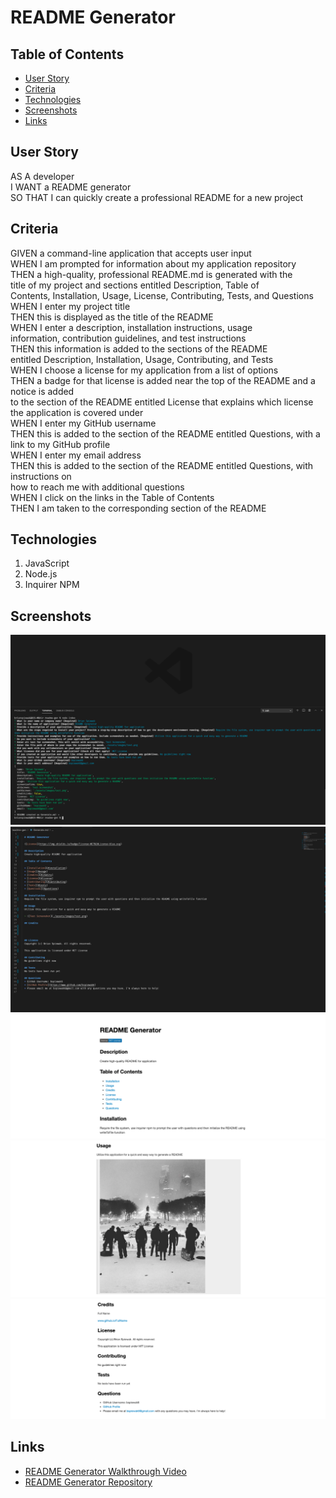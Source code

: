 # README Generator

## Table of Contents
* [User Story](#user-story)
* [Criteria](#criteria)
* [Technologies](#technologies)
* [Screenshots](#screenshots)
* [Links](#links)

## User Story
AS A developer <br />
I WANT a README generator <br />
SO THAT I can quickly create a professional README for a new project

## Criteria
GIVEN a command-line application that accepts user input <br />
WHEN I am prompted for information about my application repository <br />
THEN a high-quality, professional README.md is generated with the  <br />
title of my project and sections entitled Description, Table of <br />
Contents, Installation, Usage, License, Contributing, Tests, and Questions <br />
WHEN I enter my project title <br />
THEN this is displayed as the title of the README <br />
WHEN I enter a description, installation instructions, usage <br />
information, contribution guidelines, and test instructions <br />
THEN this information is added to the sections of the README <br />
entitled Description, Installation, Usage, Contributing, and Tests <br />
WHEN I choose a license for my application from a list of options <br />
THEN a badge for that license is added near the top of the README and a notice is added <br />
to the section of the README entitled License that explains which license the application is covered under <br />
WHEN I enter my GitHub username <br />
THEN this is added to the section of the README entitled Questions, with a link to my GitHub profile <br />
WHEN I enter my email address <br />
THEN this is added to the section of the README entitled Questions, with instructions on <br />
how to reach me with additional questions <br />
WHEN I click on the links in the Table of Contents <br />
THEN I am taken to the corresponding section of the README <br />

## Technologies
1. JavaScript
2. Node.js
3. Inquirer NPM

## Screenshots
![Screenshot of command line with questions and answers](./assets/images/Screenshot1.png)
![Screenshot of Generate.md README file generated from the answers in the application](./assets/images/Screenshot2.png)
![Screenshot of Generate.md README file shown in a browser](./assets/images/Screenshot3.png)
![Screenshot of Generate.md README file shown in a browser](./assets/images/Screenshot4.png)
![Screenshot of Generate.md README file shown in a browser](./assets/images/Screenshot5.png)

## Links
* [README Generator Walkthrough Video]()
* [README Generator Repository](https://github.com/bspiewak6/readme-gen)
